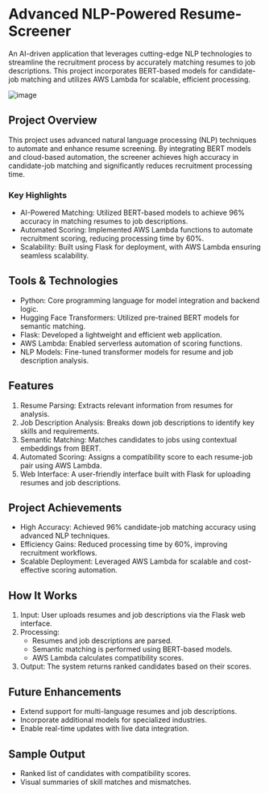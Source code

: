 # Advanced NLP-Powered Resume-Screener
An AI-driven application that leverages cutting-edge NLP technologies to streamline the recruitment process by accurately matching resumes to job descriptions. This project incorporates BERT-based models for candidate-job matching and utilizes AWS Lambda for scalable, efficient processing.

 ![image](https://github.com/user-attachments/assets/27047b31-3b52-42d4-b661-3d403de0fde7)

## Project Overview
This project uses advanced natural language processing (NLP) techniques to automate and enhance resume screening. By integrating BERT models and cloud-based automation, the screener achieves high accuracy in candidate-job matching and significantly reduces recruitment processing time.

### Key Highlights
* AI-Powered Matching: Utilized BERT-based models to achieve 96% accuracy in matching resumes to job descriptions.
* Automated Scoring: Implemented AWS Lambda functions to automate recruitment scoring, reducing processing time by 60%.
* Scalability: Built using Flask for deployment, with AWS Lambda ensuring seamless scalability.

## Tools & Technologies
* Python: Core programming language for model integration and backend logic.
* Hugging Face Transformers: Utilized pre-trained BERT models for semantic matching.
* Flask: Developed a lightweight and efficient web application.
* AWS Lambda: Enabled serverless automation of scoring functions.
* NLP Models: Fine-tuned transformer models for resume and job description analysis.

## Features
1. Resume Parsing: Extracts relevant information from resumes for analysis.
2. Job Description Analysis: Breaks down job descriptions to identify key skills and requirements.
3. Semantic Matching: Matches candidates to jobs using contextual embeddings from BERT.
4. Automated Scoring: Assigns a compatibility score to each resume-job pair using AWS Lambda.
5. Web Interface: A user-friendly interface built with Flask for uploading resumes and job descriptions.

## Project Achievements 
* High Accuracy: Achieved 96% candidate-job matching accuracy using advanced NLP techniques.
* Efficiency Gains: Reduced processing time by 60%, improving recruitment workflows.
* Scalable Deployment: Leveraged AWS Lambda for scalable and cost-effective scoring automation.

## How It Works
1. Input: User uploads resumes and job descriptions via the Flask web interface.
2. Processing:
   * Resumes and job descriptions are parsed.
   * Semantic matching is performed using BERT-based models.
   * AWS Lambda calculates compatibility scores.
3. Output: The system returns ranked candidates based on their scores.

## Future Enhancements
* Extend support for multi-language resumes and job descriptions.
* Incorporate additional models for specialized industries.
* Enable real-time updates with live data integration.

## Sample Output
* Ranked list of candidates with compatibility scores.
* Visual summaries of skill matches and mismatches.




